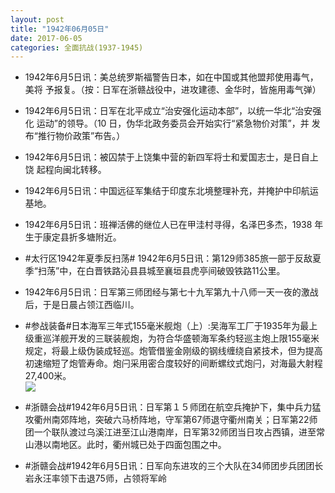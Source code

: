 ```yaml
---
layout: post
title: "1942年06月05日"
date: 2017-06-05
categories: 全面抗战(1937-1945)
---
```


<meta name="referrer" content="no-referrer" />

- 1942年6月5日讯：美总统罗斯福警告日本，如在中国或其他盟邦使用毒气，美将 予报复。（按：日军在浙赣战役中，进攻建德、金华时，皆施用毒气弹） 

- 1942年6月5日讯：日军在北平成立“治安强化运动本部”，以统一华北“治安强化 运动”的领导。（10 日，伪华北政务委员会开始实行“紧急物价对策”，并 发布“推行物价政策”布告。） 

- 1942年6月5日讯：被囚禁于上饶集中营的新四军将士和爱国志士，是日自上饶 起程向闽北转移。 

- 1942年6月5日讯：中国远征军集结于印度东北境整理补充，并掩护中印航运 基地。 

- 1942年6月5日讯：班禅活佛的继位人已在甲洼村寻得，名泽巴多杰，1938 年生于康定县折多塘附近。 

- #太行区1942年夏季反扫荡# 1942年6月5日讯：第129师385旅一部于反敌夏季“扫荡”中，在白晋铁路沁县县城至襄垣县虎亭间破毁铁路11公里。 

- 1942年6月5日讯：日军第三师团经与第七十九军第九十八师一天一夜的激战 后，于是日晨占领江西临川。 

- #参战装备#日本海军三年式155毫米舰炮（上）:吴海军工厂于1935年为最上级重巡洋舰开发的三联装舰炮，为符合华盛顿海军条约轻巡主炮上限155毫米规定，将最上级伪装成轻巡。炮管借鉴金刚级的钢线缠绕自紧技术，但为提高初速缩短了炮管寿命。炮闩采用密合度较好的间断螺纹式炮闩，对海最大射程27,400米。 <br/><img src="https://wx1.sinaimg.cn/large/aca367d8ly1fga3g1yhioj208c066ab1.jpg" />

- #浙赣会战#1942年6月5日讯：日军第１５师团在航空兵掩护下，集中兵力猛攻衢州南郊阵地，突破六马桥阵地，守军第67师退守衢州南关；日军第22师团一个联队渡过乌溪江进至江山港南岸，日军第32师团当日攻占西镇，进至常山港以南地区。此时，衢州城已处于四面包围之中。 

- #浙赣会战#1942年6月5日讯：日军向东进攻的三个大队在34师团步兵团团长岩永汪率领下击退75师，占领将军岭 

